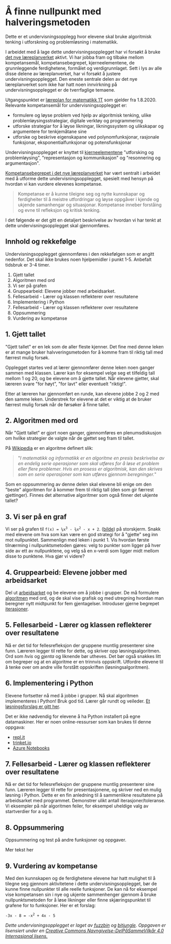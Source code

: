 # Å finne nullpunkt med halveringsmetoden

Dette er et undervisningsopplegg hvor elevene skal bruke algoritmisk tenking i utforskning og problemløsning i matematikk.

I arbeidet med å lage dette undervisningsopplegget har vi forsøkt å bruke [det nye læreplanverket](https://www.udir.no/laring-og-trivsel/lareplanverket/) aktivt. Vi har jobba fram og tilbake mellom kompetansemål, kompetansebegrepet, kjerneelementene, de grunnleggende ferdighetene, formålet og verdigrunnlaget. Sett i lys av alle disse delene av læreplanverket, har vi forsøkt å justere undervisningsopplegget. Den eneste sentrale delen av det nye læreplanverket som ikke har hatt noen innvirkning på undervisningsopplegget er de tverrfaglige temaene.

Utgangspunktet er [læreplan for matematikk 1T](https://www.udir.no/lk20/mat09-01) som gjelder fra 1.8.2020. Relevante kompetansemål for undervisningsopplegget er:

* formulere og løyse problem ved hjelp av algoritmisk tenking, ulike problemløysingsstrategiar, digitale verktøy og programmering
* utforske strategiar for å løyse likningar, likningssystem og ulikskapar og argumentere for tenkjemåtane sine
* utforske og beskrive eigenskapane ved polynomfunksjonar, rasjonale funksjonar, eksponentialfunksjonar og potensfunksjonar

Undervisningsopplegget er knyttet til [kjerneelementene](https://www.udir.no/lk20/mat09-01/om-faget/kjerneelementer) "utforsking og problemløysing", "representasjon og kommunikasjon" og "resonnering og argumentasjon".

[Kompetansebegrepet i det nye læreplanverket](https://www.udir.no/lk20/overordnet-del/prinsipper-for-laring-utvikling-og-danning/kompetanse-i-fagene/?kode=mat09-01&lang=nno) har vært sentralt i arbeidet med å utforme dette undervisningsopplegget, spesielt med hensyn på hvordan vi kan vurdere elevenes kompetanse.

> Kompetanse er å kunne tileigne seg og nytte kunnskapar og ferdigheiter til å meistre utfordringar og løyse oppgåver i kjende og ukjende samanhengar og situasjonar. Kompetanse inneber forståing og evne til refleksjon og kritisk tenking.

I det følgende er det gitt en detaljert beskrivelse av hvordan vi har tenkt at dette undervisningsopplegget skal gjennomføres.

## Innhold og rekkefølge

Undervisningsopplegget gjennomføres i den rekkefølgen som er angitt nedenfor. Det skal ikke brukes noen hjelpemidler i punkt 1-5. Anbefalt tidsbruk er 3-4 timer.

1. Gjett tallet
2. Algoritmen med ord
3. Vi ser på grafen
4. Gruppearbeid: Elevene jobber med arbeidsarket.
5. Fellesarbeid - Lærer og klassen reflekterer over resultatene
6. Implementering i Python
7. Fellesarbeid - Lærer og klassen reflekterer over resultatene
8. Oppsummering
9. Vurdering av kompetanse

## 1. Gjett tallet

"Gjett tallet" er en lek som de aller fleste kjenner. Det fine med denne leken er at mange bruker halvveringsmetoden for å komme fram til riktig tall med færrest mulig forsøk.

Opplegget startes ved at lærer gjennomfører denne leken noen ganger sammen med klassen. Lærer kan for eksempel velge seg et tilfeldig tall mellom 1 og 20, og be elevene om å gjette tallet. Når elevene gjetter, skal læreren svare "for høyt", "for lavt" eller eventuelt "riktig!".

Etter at læreren har gjennomført en runde, kan elevene jobbe 2 og 2 med den samme leken. Understrek for elevene at det er viktig at de bruker færrest mulig forsøk når de førsøker å finne tallet.

## 2. Algoritmen med ord

Når "Gjett tallet" er gjort noen ganger, gjennomføres en plenumsdiskusjon om hvilke strategier de valgte når de gjettet seg fram til tallet.

På [Wikipedia](https://no.wikipedia.org/wiki/Algoritme) er en algoritme definert slik: 

> "_I matematikk og informatikk er en algoritme en presis beskrivelse av en endelig serie operasjoner som skal utføres for å løse et problem eller flere problemer. Hvis en prosess er algoritmisk, kan den skrives som en serie operasjoner som kan utføres gjennom beregninger._"

Som en oppsummering av denne delen skal elevene bli enige om den "beste" algoritmen for å kommer frem til riktig tall (den som gir færrest gjettinger). Finnes det alternative algoritmer som også finner det ukjente tallet?

## 3. Vi ser på en graf

Vi ser på grafen til <code>f(x)&nbsp;=&nbsp;&frac14;x<sup>3</sup>&nbsp;-&nbsp;&frac34;x<sup>2</sup>&nbsp;-&nbsp;x&nbsp;+&nbsp;2</code>.
([bilde](Nullpunkt_halveringsmetoden.png)) på storskjerm. Snakk med elevene om hva som kan være en god strategi for å "gjette" seg inn mot nullpunktet. Sammenlign med leken i punkt 1. Vis hvordan første tilnærming i nullpunktsmetoden gjøres: velg to punkter som ligger på hver side av ett av nullpunktene, og velg så en x-verdi som ligger midt mellom disse to punktene. Hva gjør vi videre?

## 4. Gruppearbeid: Elevene jobber med arbeidsarket

Del ut [arbeidsarket](Nullpunkt_halveringsmetoden.docx) og be elevene om å jobbe i grupper. De må formulere [algoritmen](https://ordbok.uib.no/perl/ordbok.cgi?OPP=algoritme) med ord, og de skal vise grafisk og med utregning hvordan man beregner nytt midtpunkt for fem gjentagelser. Introduser gjerne begrepet [iterasjoner](https://ordbok.uib.no/perl/ordbok.cgi?OPP=iterasjon).

## 5. Fellesarbeid - Lærer og klassen reflekterer over resultatene

Nå er det tid for fellesrefleksjon der gruppene muntlig presenterer sine funn. Læreren legger til rette for dette, og skriver opp løsningsalgoritmen. Ord som *hvis* og *gjenta* og liknende bør utheves. Det bør også snakkes litt om begreper og at en algoritme er en trinnvis oppskrift. Utfordre elevene til å tenke over om andre ville forstått oppskriften (løsningsalgoritmen).

## 6. Implementering i Python

Elevene fortsetter nå med å jobbe i grupper. Nå skal algoritmen implementeres i Python! Bruk god tid. Lærer går rundt og veileder. [Et løsningsforslag er gitt her](Nullpunkt_halveringsmetoden.py).

Det er ikke nødvendig for elevene å ha Python installert på egne datamaskiner. Her er noen online-ressurser som kan brukes til denne oppgava:

* [repl.it](https://repl.it/languages/python3)
* [trinket.io](https://trinket.io/python3)
* [Azure Notebooks](https://notebooks.azure.com/)

## 7. Fellesarbeid - Lærer og klassen reflekterer over resultatene

Nå er det tid for fellesrefleksjon der gruppene muntlig presenterer sine funn. Læreren legger til rette for presentasjonene, og skriver ned en mulig løsning i Python. Dette er en fin anledning til å sammenlikne resultatene på arbeidsarket med programmet. Demonstrer ulikt antall iterasjoner/toleranse. Vi eksempler på når algoritmen feiler, for eksempel uheldige valg av startverdier for a og b.

## 8. Oppsummering

Oppsummering og test på andre funksjoner og oppgaver.

Mer tekst her

## 9. Vurdering av kompetanse

Med den kunnskapen og de ferdighetene elevene har hatt mulighet til å tilegne seg gjennom aktivitetene i dette undervisningsopplegget, bør de kunne finne nullpunkter til alle reelle funksjoner. De kan nå for eksempel vise kompetansen sin i nye og ukjente sammenhenger gjennom å bruke nullpunktsmetoden for å løse likninger eller finne skjæringspunktet til grafene for to funksjoner. Her er et forslag:

<code>-3x&nbsp;-&nbsp;8&nbsp;=&nbsp;-x<sup>2</sup>&nbsp;+&nbsp;4x&nbsp;-&nbsp;5</code>

_Dette undervisningsopplegget er laget av [fuzzbin](https://github.com/fuzzbin) og [bitjungle](https://github.com/bitjungle). Oppgaven er lisensiert under en [Creative Commons Navngivelse-DelPåSammeVilkår 4.0 Internasjonal lisens.](http://creativecommons.org/licenses/by-sa/4.0/)_